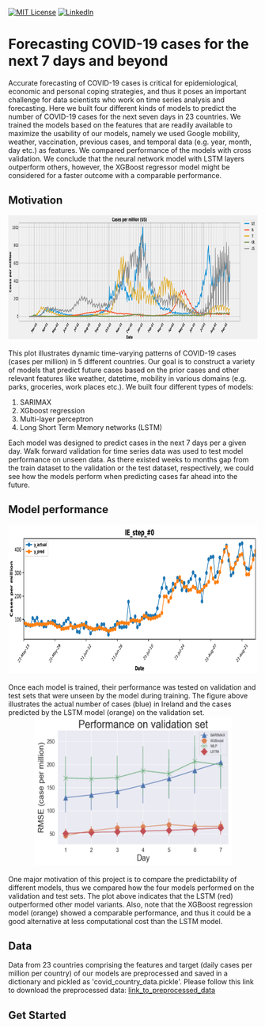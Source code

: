 <!-- PROJECT SHIELDS -->
[![MIT License][license-shield]][license-url]
[![LinkedIn][linkedin-shield]][linkedin-url]

# Forecasting COVID-19 cases for the next 7 days and beyond
Accurate forecasting of COVID-19 cases is critical for epidemiological, economic and personal coping strategies, and thus it poses an important challenge for data scientists who work on time series analysis and forecasting. Here we built four different kinds of models to predict the number of COVID-19 cases for the next 
seven days in 23 countries. We trained the models based on the features that are readily available to maximize the usability of our models, namely we used Google mobility, weather, vaccination, previous cases, and temporal data (e.g. year, month, day etc.) as features. We compared performance of the models with cross validation. We conclude that the neural network model with LSTM layers outperform others, however, the XGBoost regressor model might be considered for a faster outcome with a comparable performance. 

## Motivation
<div align="center">
<a href="https://github.com/parkjlearning/covid19_forecasting/blob/main/Final_report_forecasting_COVID-19_cases.pdf">
<img src="https://github.com/parkjlearning/covid19_forecasting/blob/main/snapshots/covid19_cases_in_5_countries.png" alt="covid19 cases in 5 countries" style="width:800px;height:250px;"></a>
<div align="left">
<br>This plot illustrates dynamic time-varying patterns of COVID-19 cases (cases per million) in 5 different countries. Our goal is to construct a variety of 
models that predict future cases based on the prior cases and other relevant features like weather, datetime, mobility in various domains (e.g. parks, groceries, work places etc.). We built four different types of models: 

 1. SARIMAX 
 2. XGboost regression 
 3. Multi-layer perceptron 
 4. Long Short Term Memory networks (LSTM) 

Each model was designed to predict cases in the next 7 days per a given day. Walk forward validation for time series data was used to test model 
performance on unseen data. As there existed weeks to months gap from the train dataset to the validation or the test dataset, respectively, we could see how 
the models perform when predicting cases far ahead into the future.<br/>

## Model performance
<div align="center">
<a href="https://github.com/parkjlearning/covid19_forecasting/blob/main/Final_report_forecasting_COVID-19_cases.pdf">
<img src="https://github.com/parkjlearning/covid19_forecasting/blob/main/snapshots/model_perform_val_IE.png" style="width:800px;height:300px;"></a>
<div align="left">
<br>Once each model is trained, their performance was tested on validation and test sets that were unseen by the model during training. The figure above illustrates the actual number of cases (blue) in Ireland and the cases predicted by the LSTM model (orange) on the validation set.<br/>  
<div align="center">
<a href="https://github.com/parkjlearning/covid19_forecasting/blob/main/Final_report_forecasting_COVID-19_cases.pdf">
<img src="https://github.com/parkjlearning/covid19_forecasting/blob/main/snapshots/model_comparison.png" style="width:400px;height:300px;"></a>
<div align="left">
<br>One major motivation of this project is to compare the predictability of different models, thus we compared how the four models performed on the validation and test sets. The plot above indicates that the LSTM (red) outperformed other model variants. Also, note that the XGBoost regression model (orange) showed a comparable performance, and thus it could be a good alternative at less computational cost than the LSTM model.<br/>


 
## Data
Data from 23 countries comprising the features and target (daily cases per million per country) of our models are preprocessed and saved in a dictionary and 
  pickled as 'covid_country_data.pickle'. Please follow this link to download the preprocessed data: [link_to_preprocessed_data](https://drive.google.com/file/d/143kFTTcsRNak69rHZMPf0RBxFParhxZU/view)
 
## Get Started



<!-- MARKDOWN LINKS & IMAGES -->
[license-shield]: https://img.shields.io/github/license/othneildrew/Best-README-Template.svg?style=for-the-badge
[license-url]: https://github.com/parkjlearning/covid19_forecasting/blob/main/LICENSE.txt
[linkedin-shield]: https://img.shields.io/badge/-LinkedIn-black.svg?style=for-the-badge&logo=linkedin&colorB=555
[linkedin-url]: https://linkedin.com/in/juncholpark
